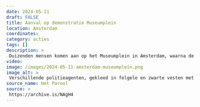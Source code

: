 ```yaml
---
date: 2024-05-11
draft: FALSE
title: Aanval op demonstratie Museumplein
location: Amsterdam
coordinates: 
category: acties
tags: []
description: > 
 Duizenden mensen komen aan op het Museumplein in Amsterdam, waarna de herdenkingsmars voor de Nakba ten einde is. Als veel mensen nog her en der in het gras zitten worden zij aangevallen door een groep mensen die met aangestoken vuurwerk gooien. De demonstranten verdedigen zich. Eén van de gewelddadige belagers raakt gewond.
video: 
image: /images/2024-05-11-amsterdam-museumplein.png
image_alt: > 
 Verschillende politieagenten, gekleed in felgele en zwarte vesten met reflecterende stroken, omsingelen in een zonnige, parkachtige omgeving een persoon die op diens buik door een agent op de grond gedrukt. Sommige politieagenten heffen hun armen en andere duwen omstanders weg. Omstanders dragen keffiyeh, borden en spandoeken.
source_name: Het Parool
source: > 
 https://archive.is/NAgH4
---
```

